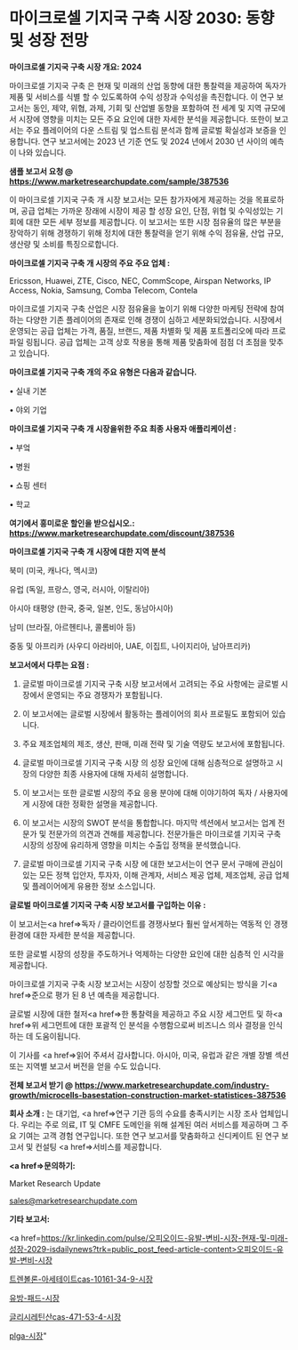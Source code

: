# 마이크로셀 기지국 구축 시장 2030: 동향 및 성장 전망

<strong>마이크로셀 기지국 구축 시장 개요: 2024</strong>

마이크로셀 기지국 구축 은 현재 및 미래의 산업 동향에 대한 통찰력을 제공하여 독자가 제품 및 서비스를 식별 할 수 있도록하여 수익 성장과 수익성을 촉진합니다. 이 연구 보고서는 동인, 제약, 위협, 과제, 기회 및 산업별 동향을 포함하여 전 세계 및 지역 규모에서 시장에 영향을 미치는 모든 주요 요인에 대한 자세한 분석을 제공합니다. 또한이 보고서는 주요 플레이어의 다운 스트림 및 업스트림 분석과 함께 글로벌 확실성과 보증을 인용합니다. 연구 보고서에는 2023 년 기준 연도 및 2024 년에서 2030 년 사이의 예측이 나와 있습니다.



<strong>샘플 보고서 요청 @ <a href=https://www.marketresearchupdate.com/sample/387536>https://www.marketresearchupdate.com/sample/387536</a></strong>

이 마이크로셀 기지국 구축 개 시장 보고서는 모든 참가자에게 제공하는 것을 목표로하며, 공급 업체는 가까운 장래에 시장이 제공 할 성장 요인, 단점, 위협 및 수익성있는 기회에 대한 모든 세부 정보를 제공합니다. 이 보고서는 또한 시장 점유율의 많은 부분을 장악하기 위해 경쟁하기 위해 정치에 대한 통찰력을 얻기 위해 수익 점유율, 산업 규모, 생산량 및 소비를 특징으로합니다.



<strong>마이크로셀 기지국 구축 개 시장의 주요 주요 업체 :</strong>

Ericsson, Huawei, ZTE, Cisco, NEC, CommScope, Airspan Networks, IP Access, Nokia, Samsung, Comba Telecom, Contela

마이크로셀 기지국 구축 산업은 시장 점유율을 높이기 위해 다양한 마케팅 전략에 참여하는 다양한 기존 플레이어의 존재로 인해 경쟁이 심하고 세분화되었습니다. 시장에서 운영되는 공급 업체는 가격, 품질, 브랜드, 제품 차별화 및 제품 포트폴리오에 따라 프로파일 링됩니다. 공급 업체는 고객 상호 작용을 통해 제품 맞춤화에 점점 더 초점을 맞추고 있습니다.



<strong>마이크로셀 기지국 구축 개의 주요 유형은 다음과 같습니다.</strong>

• 실내 기본

• 야외 기업



<strong>마이크로셀 기지국 구축 개 시장을위한 주요 최종 사용자 애플리케이션 :</strong>

• 부엌

• 병원

• 쇼핑 센터

• 학교



<strong>여기에서 흥미로운 할인을 받으십시오.: <a href=https://www.marketresearchupdate.com/discount/387536>https://www.marketresearchupdate.com/discount/387536</a></strong>



<strong>마이크로셀 기지국 구축 개 시장에 대한 지역 분석</strong>

북미 (미국, 캐나다, 멕시코)

유럽 (독일, 프랑스, 영국, 러시아, 이탈리아)

아시아 태평양 (한국, 중국, 일본, 인도, 동남아시아)

남미 (브라질, 아르헨티나, 콜롬비아 등)

중동 및 아프리카 (사우디 아라비아, UAE, 이집트, 나이지리아, 남아프리카)



<strong>보고서에서 다루는 요점 :</strong>

1. 글로벌 마이크로셀 기지국 구축 시장 보고서에서 고려되는 주요 사항에는 글로벌 시장에서 운영되는 주요 경쟁자가 포함됩니다.

2. 이 보고서에는 글로벌 시장에서 활동하는 플레이어의 회사 프로필도 포함되어 있습니다.

3. 주요 제조업체의 제조, 생산, 판매, 미래 전략 및 기술 역량도 보고서에 포함됩니다.

4. 글로벌 마이크로셀 기지국 구축 시장 의 성장 요인에 대해 심층적으로 설명하고 시장의 다양한 최종 사용자에 대해 자세히 설명합니다.

5. 이 보고서는 또한 글로벌 시장의 주요 응용 분야에 대해 이야기하여 독자 / 사용자에게 시장에 대한 정확한 설명을 제공합니다.

6. 이 보고서는 시장의 SWOT 분석을 통합합니다. 마지막 섹션에서 보고서는 업계 전문가 및 전문가의 의견과 견해를 제공합니다. 전문가들은 마이크로셀 기지국 구축 시장의 성장에 유리하게 영향을 미치는 수출입 정책을 분석했습니다.

7. 글로벌 마이크로셀 기지국 구축 시장 에 대한 보고서는이 연구 문서 구매에 관심이있는 모든 정책 입안자, 투자자, 이해 관계자, 서비스 제공 업체, 제조업체, 공급 업체 및 플레이어에게 유용한 정보 소스입니다.



<strong>글로벌 마이크로셀 기지국 구축 시장 보고서를 구입하는 이유 :</strong>

이 보고서는<a href=>독자 / 클</a>라이언트를 경쟁사보다 훨씬 앞서게하는 역동적 인 경쟁 환경에 대한 자세한 분석을 제공합니다.

또한 글로벌 시장의 성장을 주도하거나 억제하는 다양한 요인에 대한 심층적 인 시각을 제공합니다.

마이크로셀 기지국 구축 시장 보고서는 시장이 성장할 것으로 예상되는 방식을 기<a href=>준으로</a> 평가 된 8 년 예측을 제공합니다.

글로벌 시장에 대한 철저<a href=>한 통찰력</a>을 제공하고 주요 시장 세그먼트 및 하<a href=>위 세그</a>먼트에 대한 포괄적 인 분석을 수행함으로써 비즈니스 의사 결정을 인식하는 데 도움이됩니다.

이 기사를 <a href=>읽어 주</a>셔서 감사합니다. 아시아, 미국, 유럽과 같은 개별 장별 섹션 또는 지역별 보고서 버전을 얻을 수도 있습니다.



<strong>전체 보고서 받기 @ <a href=https://www.marketresearchupdate.com/industry-growth/microcells-basestation-construction-market-statistices-387536>https://www.marketresearchupdate.com/industry-growth/microcells-basestation-construction-market-statistices-387536</a></strong>



<strong>회사 소개 :</strong>
는 대기업, <a href=>연구 기</a>관 등의 수요를 충족시키는 시장 조사 업체입니다. 우리는 주로 의료, IT 및 CMFE 도메인을 위해 설계된 여러 서비스를 제공하며 그 주요 기여는 고객 경험 연구입니다. 또한 연구 보고서를 맞춤화하고 신디케이트 된 연구 보고서 및 컨설팅 <a href=>서비</a>스를 제공합니다.



<strong><a href=>문의하기:</a></strong>

Market Research Update

sales@marketresearchupdate.com



<strong>기타 보고서:</strong>

<a href=https://kr.linkedin.com/pulse/오피오이드-유발-변비-시장-현재-및-미래-성장-2029-isdailynews?trk=public_post_feed-article-content>오피오이드-유발-변비-시장</a>

<a href=https://www.linkedin.com/pulse/트렌볼론-아세테이트cas-10161-34-9-시장-규모-및-성장-2023-isdailynews/>트렌볼론-아세테이트cas-10161-34-9-시장</a>

<a href=https://www.linkedin.com/pulse/유방-패드-시장-세분화-연구-및-목표-고객2029년-survey-spotlight-pro-24-analysis-4nofc/>유방-패드-시장</a>

<a href=https://www.linkedin.com/pulse/글리시레틴산cas-471-53-4-시장-현재-및-미래-성장-2029-xagqf/>글리시레틴산cas-471-53-4-시장</a>

<a href=https://www.linkedin.com/pulse/plga-시장-규모-및-성장-2023-analytics-alchemy-360-analysis-sgmbc/>plga-시장</a>"
